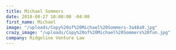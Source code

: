 ```yaml
---
title: Michael Sommers
date: 2018-08-27 10:08:00 -04:00
first_name: Michael
image: "/uploads/Copy%20of%20Michael%20Sommers-3a48a9.jpg"
crazy_image: "/uploads/Copy%20of%20Michael%20Sommers%20fun.jpg"
company: Ridgeline Venture Law
---
```


